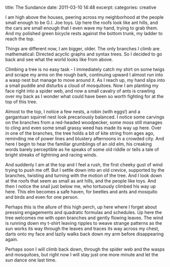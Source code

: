 title: The Sundance
date: 2011-03-10 14:48
excerpt: 
categories: creative

I am high above the houses, peering across my neighborhood at the people small enough to be G.I. Joe toys. Up here the roofs look like ant hills, and the cars are small enough that I even wave my hand, trying to grab them. And my polished green bicycle rests against the bottom trunk, my ladder to reach the top.

Things are different now, I am bigger, older. The only branches I climb are mathematical: Directed acyclic graphs and syntax trees. So I decided to go back and see what the world looks like from above.

Climbing a tree is no easy task - I immediately catch my shirt on some twigs and scrape my arms on the rough bark, continuing upward I almost run into a wasp nest but manage to move around it. As I reach up, my hand slips into a small puddle and disturbs a cloud of mosquitoes. Now I am planting my face right into a spider web, and now a small cavalry of ants is crawling over my back as I wonder what could have been so worth fighting for at the top of this tree.

Almost to the top, I notice a few nests, a robin (with eggs!) and a gargantuan squirrel nest look precariously balanced. I notice some carvings on the branches from a red-headed woodpecker, some moss still manages to cling and even some small grassy weed has made its way up here. Over in one of the branches, the tree holds a bit of kite string from ages ago, reminding me of power lines and blustery afternoons in a crowded city. And here I begin to hear the familiar grumblings of an old elm, his creaking words barely perceptible as he speaks of some old riddle or tells a tale of bright streaks of lightning and racing winds.

And suddenly I am at the top and I feel a rush, the first cheeky gust of wind trying to push me off. But I settle down into an old crevice, supported by the branches, twisting and turning with the motion of the tree. And I look down at the roofs that seem as small as ant hills, and the people like toys. And then I notice the snail just below me, who tortuously climbed his way up here. This elm becomes a safe haven, for beetles and ants and mosquito and birds and even for one person.

Perhaps this is the allure of this high perch, up here where I forget about pressing engagements and quadratic formulas and schedules. Up here the tree welcomes me with open branches and gently flowing leaves. The wind is running down my t-shirt leaving ripples to weave strange patterns as the sun works its way through the leaves and traces its way across my chest, darts onto my face and lazily walks back down my arm before disappearing again.

Perhaps soon I will climb back down, through the spider web and the wasps and mosquitoes, but right now I will stay just one more minute and let the sun dance one last time.